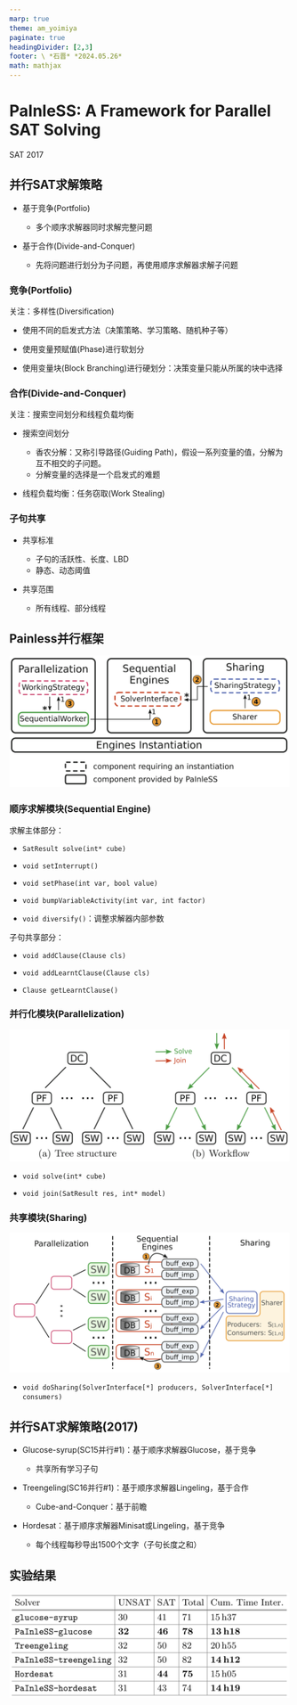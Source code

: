 ```yaml
---
marp: true
theme: am_yoimiya
paginate: true
headingDivider: [2,3]
footer: \ *石晋* *2024.05.26*
math: mathjax
---
```


<!-- _class: cover_a -->
<!-- _paginate: "" -->
<!-- _footer: "" -->

# PaInleSS: A Framework for Parallel SAT Solving

SAT 2017

## 并行SAT求解策略

- 基于竞争(Portfolio)
  - 多个顺序求解器同时求解完整问题

- 基于合作(Divide-and-Conquer)
  - 先将问题进行划分为子问题，再使用顺序求解器求解子问题

### 竞争(Portfolio)

关注：多样性(Diversification)

- 使用不同的启发式方法（决策策略、学习策略、随机种子等）

- 使用变量预赋值(Phase)进行软划分

- 使用变量块(Block Branching)进行硬划分：决策变量只能从所属的块中选择

### 合作(Divide-and-Conquer)

关注：搜索空间划分和线程负载均衡

- 搜索空间划分
  - 香农分解：又称引导路径(Guiding Path)，假设一系列变量的值，分解为互不相交的子问题。
  - 分解变量的选择是一个启发式的难题

- 线程负载均衡：任务窃取(Work Stealing)

### 子句共享

- 共享标准
  - 子句的活跃性、长度、LBD
  - 静态、动态阈值

- 共享范围
  - 所有线程、部分线程

## Painless并行框架

<!-- _class: fixedtitleA -->

![#c](./_SAT_2017_Painless.assets/image-20240525210007060.png)

### 顺序求解模块(Sequential Engine)

<!-- _class: cols-2 -->

<div class = ldiv>

求解主体部分：

- `SatResult solve(int* cube)`

- `void setInterrupt()`

- `void setPhase(int var, bool value)`

- `void bumpVariableActivity(int var, int factor)`

- `void diversify()`：调整求解器内部参数

</div>

<div class = rdiv>

子句共享部分：

- `void addClause(Clause cls)`

- `void addLearntClause(Clause cls)`

- `Clause getLearntClause()`

</div>

### 并行化模块(Parallelization)

<!-- _class: fixedtitleA -->

![#c h:400](./_SAT_2017_Painless.assets/image-20240525212020581.png)

- `void solve(int* cube)`

- `void join(SatResult res, int* model)`

### 共享模块(Sharing)

<!-- _class: fixedtitleA -->

![#c h:450](./_SAT_2017_Painless.assets/image-20240525213100684.png)

- `void doSharing(SolverInterface[*] producers, SolverInterface[*] consumers)`

## 并行SAT求解策略(2017)

- Glucose-syrup(SC15并行\#1)：基于顺序求解器Glucose，基于竞争
  - 共享所有学习子句

- Treengeling(SC16并行\#1)：基于顺序求解器Lingeling，基于合作
  - Cube-and-Conquer：基于前瞻

- Hordesat：基于顺序求解器Minisat或Lingeling，基于竞争
  - 每个线程每秒导出1500个文字（子句长度之和）

## 实验结果

<!-- _class: fixedtitleA -->

![#c](./_SAT_2017_Painless.assets/image-20240525221758271.png)
